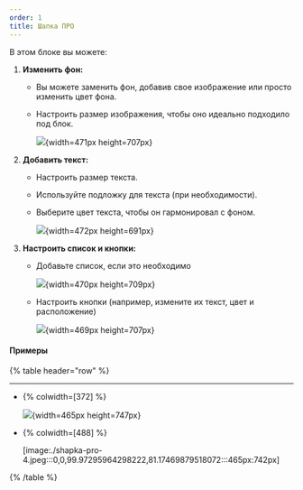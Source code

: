 ```yaml
---
order: 1
title: Шапка ПРО
---
```


В этом блоке вы можете:

1. **Изменить фон:**

   -  Вы можете заменить фон, добавив свое изображение или просто изменить цвет фона.

   -  Настроить размер изображения, чтобы оно идеально подходило под блок.

      ![](./_index.jpeg){width=471px height=707px}

2. **Добавить текст:**

   -  Настроить размер текста.

   -  Используйте подложку для текста (при необходимости).

   -  Выберите цвет текста, чтобы он гармонировал с фоном.

      ![](./_index-2.jpeg){width=472px height=691px}

3. **Настроить список и кнопки:**

   -  Добавьте список, если это необходимо

      ![](./shapka-pro-2.jpeg){width=470px height=709px}

   -  Настроить кнопки (например, измените их текст, цвет и расположение)

      ![](./shapka-pro.jpeg){width=469px height=707px}

#### Примеры

{% table header="row" %}

---

*  {% colwidth=[372] %}

   ![](./shapka-pro-3.jpeg){width=465px height=747px}

*  {% colwidth=[488] %}

   [image:./shapka-pro-4.jpeg:::0,0,99.97295964298222,81.17469879518072:::465px:742px]

{% /table %}
